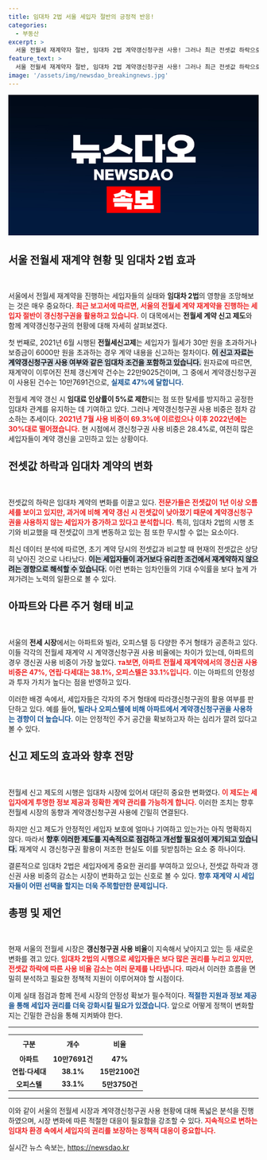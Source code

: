 ```yaml
---
title: 임대차 2법 서울 세입자 절반의 긍정적 반응!
categories:
  - 부동산
excerpt: >
  서울 전월세 재계약자 절반, 임대차 2법 계약갱신청구권 사용! 그러나 최근 전셋값 하락으로 비중은 정체. 2021년 대비 낮아진 사용 비율, 변화의 바람이 불고 있다.
feature_text: >
  서울 전월세 재계약자 절반, 임대차 2법 계약갱신청구권 사용! 그러나 최근 전셋값 하락으로 비중은 정체. 2021년 대비 낮아진 사용 비율, 변화의 바람이 불고 있다.
image: '/assets/img/newsdao_breakingnews.jpg'
---
```


<p><img src="/assets/img/newsdao_breakingnews.jpg" alt="implanttips 속보" /></p>

<h2 data-ke-size="size26">서울 전월세 재계약 현황 및 임대차 2법 효과</h2>

<p data-ke-size="size16">&nbsp;</p>

<p>서울에서 전월세 재계약을 진행하는 세입자들의 실태와 <b>임대차 2법</b>의 영향을 조망해보는 것은 매우 중요하다. <b><span style="color: #ee2323;">최근 보고서에 따르면, 서울의 전월세 계약 재계약을 진행하는 세입자 절반이 갱신청구권을 활용하고 있습니다.</span></b> 이 대목에서는 <b>전월세 계약 신고 제도</b>와 함께 계약갱신청구권의 현황에 대해 자세히 살펴보겠다.</p>

<p>첫 번째로, 2021년 6월 시행된 <b>전월세신고제</b>는 세입자가 월세가 30만 원을 초과하거나 보증금이 6000만 원을 초과하는 경우 계약 내용을 신고하는 절차이다. <b><span style="background-color: #21538527;">이 신고 자료는 계약갱신청구권 사용 여부와 같은 임대차 조건을 포함하고 있습니다.</span></b> 원자료에 따르면, 재계약이 이루어진 전체 갱신계약 건수는 22만9025건이며, 그 중에서 계약갱신청구권이 사용된 건수는 10만7691건으로, <b><span style="color: #1a5490;">실제로 47%에 달합니다.</span></b></p>

<p>전월세 계약 갱신 시 <b>임대료 인상률이 5%로 제한</b>되는 점 또한 탈세를 방지하고 공정한 임대차 관계를 유지하는 데 기여하고 있다. 그러나 계약갱신청구권 사용 비중은 점차 감소하는 추세이다. <b><span style="color: #ee2323;">2021년 7월 사용 비중이 69.3%에 이르렀으나 이후 2022년에는 30%대로 떨어졌습니다.</span></b> 현 시점에서 갱신청구권 사용 비중은 28.4%로, 여전히 많은 세입자들이 계약 갱신을 고민하고 있는 상황이다.</p>

<h2 data-ke-size="size26">전셋값 하락과 임대차 계약의 변화</h2>

<p data-ke-size="size16">&nbsp;</p>

<p>전셋값의 하락은 임대차 계약의 변화를 이끌고 있다. <b><span style="color: #ee2323;">전문가들은 전셋값이 1년 이상 오름세를 보이고 있지만, 과거에 비해 계약 갱신 시 전셋값이 낮아졌기 때문에 계약갱신청구권을 사용하지 않는 세입자가 증가하고 있다고 분석합니다.</span></b> 특히, 임대차 2법의 시행 초기와 비교했을 때 전셋값이 크게 변동하고 있는 점 또한 무시할 수 없는 요소이다.</p>

<p>최신 데이터 분석에 따르면, 초기 계약 당시의 전셋값과 비교할 때 현재의 전셋값은 상당히 낮아진 것으로 나타났다. <b><span style="background-color: #21538527;">이는 세입자들이 과거보다 유리한 조건에서 재계약하지 않으려는 경향으로 해석할 수 있습니다.</span></b> 이런 변화는 임차인들의 기대 수익률을 보다 높게 가져가려는 노력의 일환으로 볼 수 있다.</p>

<h2 data-ke-size="size26">아파트와 다른 주거 형태 비교</h2>

<p data-ke-size="size16">&nbsp;</p>

<p>서울의 <b>전세 시장</b>에서는 아파트와 빌라, 오피스텔 등 다양한 주거 형태가 공존하고 있다. 이들 각각의 전월세 재계약 시 계약갱신청구권 사용 비율에는 차이가 있는데, 아파트의 경우 갱신권 사용 비중이 가장 높았다. <b><span style="color: #ee2323;">та보면, 아파트 전월세 재계약에서의 갱신권 사용 비중은 47%, 연립·다세대는 38.1%, 오피스텔은 33.1%입니다.</span></b> 이는 아파트의 안정성과 투자 가치가 높다는 점을 반영하고 있다.</p>

<p>이러한 배경 속에서, 세입자들은 각자의 주거 형태에 따라갱신청구권의 활용 여부를 판단하고 있다. 예를 들어, <b><span style="color: #1a5490;">빌라나 오피스텔에 비해 아파트에서 계약갱신청구권을 사용하는 경향이 더 높습니다.</span></b> 이는 안정적인 주거 공간을 확보하고자 하는 심리가 깔려 있다고 볼 수 있다.</p>

<h2 data-ke-size="size26">신고 제도의 효과와 향후 전망</h2>

<p data-ke-size="size16">&nbsp;</p>

<p>전월세 신고 제도의 시행은 임대차 시장에 있어서 대단히 중요한 변화였다. <b><span style="color: #ee2323;">이 제도는 세입자에게 투명한 정보 제공과 정확한 계약 관리를 가능하게 합니다.</span></b> 이러한 조치는 향후 전월세 시장의 동향과 계약갱신청구권 사용에 긴밀히 연결된다.</p>

<p>하지만 신고 제도가 안정적인 세입자 보호에 얼마나 기여하고 있는가는 아직 명확하지 않다. 따라서 <b><span style="background-color: #21538527;">향후 이러한 제도를 지속적으로 점검하고 개선할 필요성이 제기되고 있습니다.</span></b> 재계약 시 갱신청구권 활용이 저조한 현실도 이를 뒷받침하는 요소 중 하나이다.</p>

<p>결론적으로 임대차 2법은 세입자에게 중요한 권리를 부여하고 있으나, 전셋값 하락과 갱신권 사용 비중의 감소는 시장이 변화하고 있는 신호로 볼 수 있다. <b><span style="color: #1a5490;">향후 재계약 시 세입자들이 어떤 선택을 할지는 더욱 주목할만한 문제입니다.</span></b></p>

<h2 data-ke-size="size26">총평 및 제언</h2>

<p data-ke-size="size16">&nbsp;</p>

<p>현재 서울의 전월세 시장은 <b>갱신청구권 사용 비율</b>이 지속해서 낮아지고 있는 등 새로운 변화를 겪고 있다. <b><span style="color: #ee2323;">임대차 2법의 시행으로 세입자들은 보다 많은 권리를 누리고 있지만, 전셋값 하락에 따른 사용 비율 감소는 여러 문제를 나타냅니다.</span></b> 따라서 이러한 흐름을 면밀히 분석하고 필요한 정책적 지원이 이루어져야 할 시점이다.</p>

<p>이제 실태 점검과 함께 전세 시장의 안정성 확보가 필수적이다. <b><span style="color: #1a5490;">적절한 지원과 정보 제공을 통해 세입자 권리를 더욱 강화시킬 필요가 있겠습니다.</span></b> 앞으로 어떻게 정책이 변화할지는 긴밀한 관심을 통해 지켜봐야 한다.</p>

<hr>

<table style="width: 100%; border-collapse: collapse;">
    <tr>
        <th style="text-align: center; height: 29px;"><b>구분</b></th>
        <th style="text-align: center; height: 29px;"><b>개수</b></th>
        <th style="text-align: center; height: 29px;"><b>비율</b></th>
    </tr>
    <tr>
        <td style="text-align: center; height: 17px;"><b>아파트</b></td>
        <td style="text-align: center; height: 17px;"><b>10만7691건</b></td>
        <td style="text-align: center; height: 17px;"><b>47%</b></td>
    </tr>
    <tr>
        <td style="text-align: center; height: 17px;"><b>연립·다세대</b></td>
        <td style="text-align: center; height: 17px;"><b>38.1%</b></td>
        <td style="text-align: center; height: 17px;"><b>15만2100건</b></td>
    </tr>
    <tr>
        <td style="text-align: center; height: 17px;"><b>오피스텔</b></td>
        <td style="text-align: center; height: 17px;"><b>33.1%</b></td>
        <td style="text-align: center; height: 17px;"><b>5만3750건</b></td>
    </tr>
</table>

<hr> 

<p>이와 같이 서울의 전월세 시장과 계약갱신청구권 사용 현황에 대해 폭넓은 분석을 진행하였으며, 시장 변화에 따른 적절한 대응이 필요함을 강조할 수 있다. <b><span style="color: #ee2323;">지속적으로 변하는 임대차 환경 속에서 세입자의 권리를 보장하는 정책적 대응이 중요합니다.</span></b></p>
실시간 뉴스 속보는, <a href="https://newsdao.kr" rel="dofollow">https://newsdao.kr</a>


